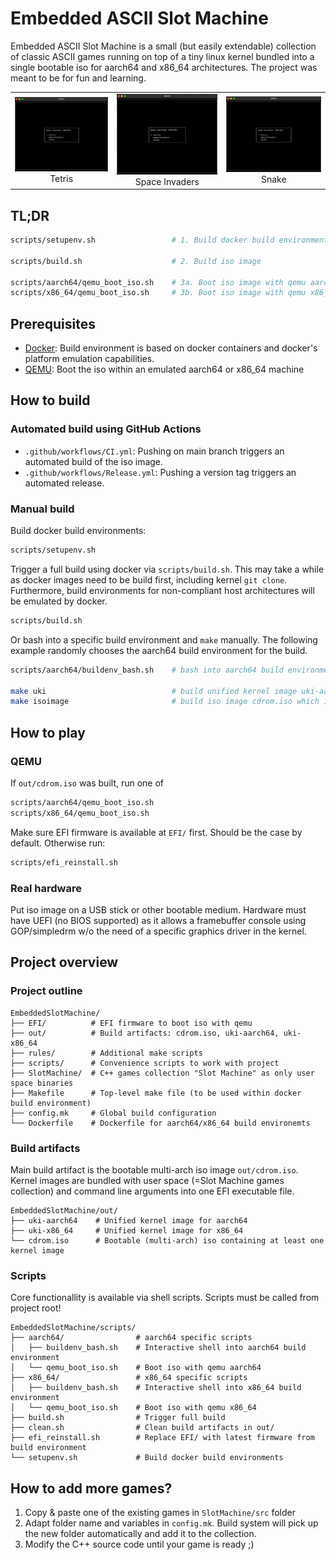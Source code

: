 # Embedded ASCII Slot Machine

Embedded ASCII Slot Machine is a small (but easily extendable) collection of classic ASCII games running on top of a tiny linux kernel bundled into a single bootable iso for aarch64 and x86_64 architectures. The project was meant to be for fun and learning.

<table>
  <tr>
    <td align="center"><img src=".gif/Tetris.gif" width="320"><br>Tetris</td>
    <td align="center"><img src=".gif/SpaceInvaders.gif" width="320"><br>Space Invaders</td>
    <td align="center"><img src=".gif/Snake.gif" width="320"><br>Snake</td>
  </tr>
</table>

## TL;DR

```sh
scripts/setupenv.sh                 # 1. Build docker build environments

scripts/build.sh                    # 2. Build iso image

scripts/aarch64/qemu_boot_iso.sh    # 3a. Boot iso image with qemu aarch64
scripts/x86_64/qemu_boot_iso.sh     # 3b. Boot iso image with qemu x86_64
```

## Prerequisites

- [Docker](https://www.docker.com): Build environment is based on docker containers and docker's platform emulation capabilities.
- [QEMU](https://www.qemu.org): Boot the iso within an emulated aarch64 or x86_64 machine

## How to build

### Automated build using GitHub Actions

- `.github/workflows/CI.yml`: Pushing on main branch triggers an automated build of the iso image.
- `.github/workflows/Release.yml`: Pushing a version tag triggers an automated release.

### Manual build

Build docker build environments:

```sh
scripts/setupenv.sh
```

Trigger a full build using docker via `scripts/build.sh`. This may take a while as docker images need to be build first, including kernel `git clone`. Furthermore, build environments for non-compliant host architectures will be emulated by docker.

```sh
scripts/build.sh
```

Or bash into a specific build environment and `make` manually. The following example randomly chooses the aarch64 build environment for the build.

```sh
scripts/aarch64/buildenv_bash.sh    # bash into aarch64 build environment

make uki                            # build unified kernel image uki-aarch64
make isoimage                       # build iso image cdrom.iso which includes uki-aarch64 (and uki-86_64 if present)
```

## How to play

### QEMU

If `out/cdrom.iso` was built, run one of

```sh
scripts/aarch64/qemu_boot_iso.sh
scripts/x86_64/qemu_boot_iso.sh
```

Make sure EFI firmware is available at `EFI/` first. Should be the case by default. Otherwise run:

```sh
scripts/efi_reinstall.sh
```

### Real hardware

Put iso image on a USB stick or other bootable medium. Hardware must have UEFI (no BIOS supported) as it allows a framebuffer console using GOP/simpledrm w/o the need of a specific graphics driver in the kernel.

## Project overview

### Project outline

```
EmbeddedSlotMachine/
├── EFI/          # EFI firmware to boot iso with qemu
├── out/          # Build artifacts: cdrom.iso, uki-aarch64, uki-x86_64
├── rules/        # Additional make scripts
├── scripts/      # Convenience scripts to work with project
├── SlotMachine/  # C++ games collection "Slot Machine" as only user space binaries
├── Makefile      # Top-level make file (to be used within docker build environment)
├── config.mk     # Global build configuration
└── Dockerfile    # Dockerfile for aarch64/x86_64 build environemts
```

### Build artifacts

Main build artifact is the bootable multi-arch iso image `out/cdrom.iso`. Kernel images are bundled with user space (=Slot Machine games collection) and command line arguments into one EFI executable file.

```
EmbeddedSlotMachine/out/
├── uki-aarch64    # Unified kernel image for aarch64
├── uki-x86_64     # Unified kernel image for x86_64
└── cdrom.iso      # Bootable (multi-arch) iso containing at least one kernel image
```

### Scripts

Core functionallity is available via shell scripts. Scripts must be called from project root!

```
EmbeddedSlotMachine/scripts/
├── aarch64/                # aarch64 specific scripts
│   ├── buildenv_bash.sh    # Interactive shell into aarch64 build environment
│   └── qemu_boot_iso.sh    # Boot iso with qemu aarch64
├── x86_64/                 # x86_64 specific scripts
│   ├── buildenv_bash.sh    # Interactive shell into x86_64 build environment
│   └── qemu_boot_iso.sh    # Boot iso with qemu x86_64
├── build.sh                # Trigger full build
├── clean.sh                # Clean build artifacts in out/
├── efi_reinstall.sh        # Replace EFI/ with latest firmware from build environment
└── setupenv.sh             # Build docker build environments
```

## How to add more games?

1) Copy & paste one of the existing games in `SlotMachine/src` folder
2) Adapt folder name and variables in `config.mk`. Build system will pick up the new folder automatically and add it to the collection.
3) Modify the C++ source code until your game is ready ;)
